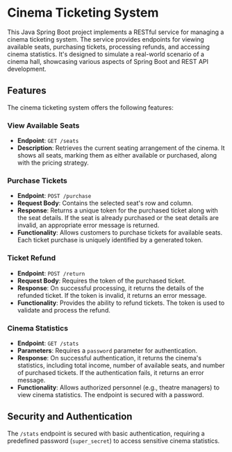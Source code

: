 # Cinema Ticketing System

This Java Spring Boot project implements a RESTful service for managing a cinema ticketing system. The service provides endpoints for viewing available seats, purchasing tickets, processing refunds, and accessing cinema statistics. It's designed to simulate a real-world scenario of a cinema hall, showcasing various aspects of Spring Boot and REST API development.

## Features

The cinema ticketing system offers the following features:

### View Available Seats
- **Endpoint**: `GET /seats`
- **Description**: Retrieves the current seating arrangement of the cinema. It shows all seats, marking them as either available or purchased, along with the pricing strategy.

### Purchase Tickets
- **Endpoint**: `POST /purchase`
- **Request Body**: Contains the selected seat's row and column.
- **Response**: Returns a unique token for the purchased ticket along with the seat details. If the seat is already purchased or the seat details are invalid, an appropriate error message is returned.
- **Functionality**: Allows customers to purchase tickets for available seats. Each ticket purchase is uniquely identified by a generated token.

### Ticket Refund
- **Endpoint**: `POST /return`
- **Request Body**: Requires the token of the purchased ticket.
- **Response**: On successful processing, it returns the details of the refunded ticket. If the token is invalid, it returns an error message.
- **Functionality**: Provides the ability to refund tickets. The token is used to validate and process the refund.

### Cinema Statistics
- **Endpoint**: `GET /stats`
- **Parameters**: Requires a `password` parameter for authentication.
- **Response**: On successful authentication, it returns the cinema's statistics, including total income, number of available seats, and number of purchased tickets. If the authentication fails, it returns an error message.
- **Functionality**: Allows authorized personnel (e.g., theatre managers) to view cinema statistics. The endpoint is secured with a password.

## Security and Authentication
The `/stats` endpoint is secured with basic authentication, requiring a predefined password (`super_secret`) to access sensitive cinema statistics.
